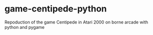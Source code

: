 # game-centipede-python
Repoduction of the game Centipede in Atari 2000 on borne arcade with python and pygame
